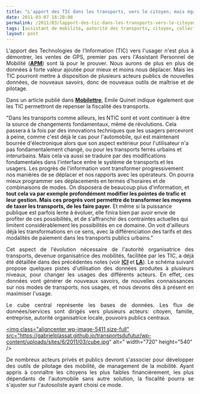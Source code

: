 ```yaml
---
title: "L'apport des TIC dans les transports, vers le citoyen, mais également vers l'autorité"
date: 2011-03-07 18:20:08
permalink: /2011/03/lapport-des-tic-dans-les-transports-vers-le-citoyen-mais-egalement-vers-lautorite.html
tags: [assistant de mobilité, autorité des transports, citoyen, collectivité, connectivité, données réelles, Efficacité énergétique, Infrastructure, internet, management de la mobilité, partage de données, partage de la voirie, Pay as You Move]
layout: post
---
```


<p style="text-align: justify;">L'apport des Technologies de l'Information (TIC) vers l'usager n'est plus à démontrer, les ventes de GPS, premier pas vers l'Assistant Personnel de Mobilité (<a href="https://gabrielplassat.github.io/transportsdufutur/2011/03/gps-assistant-personnel-de-mobilite-et-neurophysiologie.html" target="_self" rel="noopener noreferrer"><strong>APM</strong></a>) sont là pour le prouver. Nous aurons de plus en plus de données à forte valeur ajoutée pour mieux et moins nous déplacer. Mais les TIC pourront mettre à disposition de plusieurs acteurs publics de nouvelles données, de nouveaux savoirs, donc de nouveaux outils de maîtrise et de pilotage.</p>

<p style="text-align: justify;">Dans un article publié dans <a href="http://www.mobilettre.com/comment-moderniser-la-fiscalite-des-transports/" target="_blank" rel="noopener noreferrer"><strong>Mobilettre</strong></a>, Emile Quinet indique également que les TIC permettront de repenser la fiscalité des transports.</p>

<!--more--> "Dans les transports comme ailleurs, les NTIC sont et vont continuer à être la source de changements fondamentaux, même de révolutions. Cela passera à la fois par des innovations techniques que les usagers percevront à peine, comme c'est déjà le cas pour l'automobile, qui est maintenant bourrée d'électronique alors que son aspect extérieur pour l'utilisateur n'a pas fondamentalement changé, ou pour les transports ferrés urbains et interurbains. Mais cela va aussi se traduire par des modifications fondamentales dans l'interface entre le système de transports et les usagers. Les progrès de l'information vont transformer progressivement nos manières de se déplacer et nos rapports avec les opérateurs. On pourra mieux programmer ses déplacements en termes d'horaires et de combinaisons de modes. On disposera de beaucoup plus d'information, et <strong>tout cela va par exemple profondément modifier les pointes de trafic et leur gestion. Mais ces progrès vont permettre de transformer les moyens de taxer les transports, de les faire payer.</strong> Et même si la puissance publique est parfois lente à évoluer, elle finira bien par avoir envie de profiter de ces possibilités, et de s'affranchir des contraintes actuelles qui limitent considérablement les possibilités en ce domaine. On voit d'ailleurs déjà les transformations en ce sens, avec la différenciation des tarifs et des modalités de paiement dans les transports publics urbains."

<p style="text-align: justify;">Cet aspect de l'évolution nécessaire de l'autorité organisatrice des transports, devenue organisatrice des mobilités, facilitée par les TIC, a déjà été détaillée dans des précédentes notes (voir <strong><a href="https://gabrielplassat.github.io/transportsdufutur/2010/09/metanote-tdf-7-la-donnee-enjeu-strategique-des-mobilites-multimodales-quelles-perspectives.html" target="_blank" rel="noopener noreferrer">ICI</a> </strong>et <a href="https://gabrielplassat.github.io/transportsdufutur/2009/11/autorite-des-transports-vers-une-revolution.html" target="_blank" rel="noopener noreferrer"><strong>LA</strong></a>). Le schéma suivant propose quelques pistes d'utilisation des données produites à plusieurs niveaux, pour changer les usages des différents acteurs. En effet, ces données vont générer de nouveaux savoirs, de nouvelles connaissances sur nos modes de transports, nos usages, et nous devons dès à présent en maximiser l'usage.</p>

<p style="text-align: justify;">Le cube central représente les bases de données. Les flux de données/services sont dirigés vers plusieurs acteurs: citoyen, famille, entreprise, autorité organisatrice locale, pouvoirs publics centraux.</p>

<a href="https://gabrielplassat.github.io/transportsdufutur/wp-content/uploads/sites/6/2011/03/cube.jpg"><img class="aligncenter wp-image-5411 size-full" src="https://gabrielplassat.github.io/transportsdufutur/wp-content/uploads/sites/6/2011/03/cube.jpg" alt=" width="720" height="540" /></a>

<p style="text-align: justify;">De nombreux acteurs privés et publics devront s'associer pour développer des outils de pilotage des mobilité, de management de la mobilité. Ayant appris à connaître les citoyens les plus faibles financièrement, les plus dépendants de l'automobile sans autre solution, la fiscalité pourra se s'ajuster sur l'autosoliste ayant choisi ce mode.</p>
